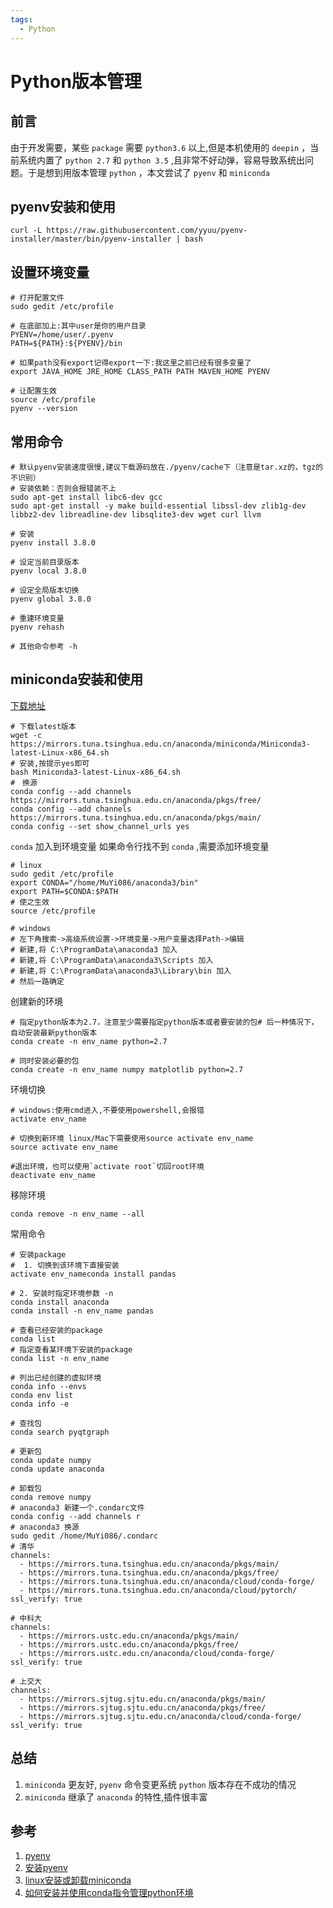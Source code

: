 ```yaml
---
tags:
  - Python
---
```

# Python版本管理

## 前言
由于开发需要，某些 `package` 需要 `python3.6` 以上,但是本机使用的 `deepin` ，当前系统内置了 `python 2.7` 和 `python 3.5` ,且非常不好动弹，容易导致系统出问题。于是想到用版本管理 `python` ，本文尝试了 `pyenv` 和 `miniconda`

## pyenv安装和使用
```shell
curl -L https://raw.githubusercontent.com/yyuu/pyenv-installer/master/bin/pyenv-installer | bash 

```

## 设置环境变量
```shell
# 打开配置文件
sudo gedit /etc/profile

# 在底部加上:其中user是你的用户目录
PYENV=/home/user/.pyenv
PATH=${PATH}:${PYENV}/bin

# 如果path没有export记得export一下:我这里之前已经有很多变量了
export JAVA_HOME JRE_HOME CLASS_PATH PATH MAVEN_HOME PYENV

# 让配置生效
source /etc/profile
pyenv --version
```

## 常用命令
```shell
# 默认pyenv安装速度很慢,建议下载源码放在./pyenv/cache下（注意是tar.xz的，tgz的不识别）
# 安装依赖：否则会报错装不上
sudo apt-get install libc6-dev gcc
sudo apt-get install -y make build-essential libssl-dev zlib1g-dev libbz2-dev libreadline-dev libsqlite3-dev wget curl llvm

# 安装
pyenv install 3.8.0

# 设定当前目录版本
pyenv local 3.8.0

# 设定全局版本切换
pyenv global 3.8.0

# 重建环境变量
pyenv rehash

# 其他命令参考 -h
```

## miniconda安装和使用
[下载地址](https://mirrors.tuna.tsinghua.edu.cn/anaconda/miniconda/)

```shell
# 下载latest版本
wget -c https://mirrors.tuna.tsinghua.edu.cn/anaconda/miniconda/Miniconda3-latest-Linux-x86_64.sh
# 安装,按提示yes即可
bash Miniconda3-latest-Linux-x86_64.sh
#　换源
conda config --add channels https://mirrors.tuna.tsinghua.edu.cn/anaconda/pkgs/free/
conda config --add channels https://mirrors.tuna.tsinghua.edu.cn/anaconda/pkgs/main/
conda config --set show_channel_urls yes
```

`conda` 加入到环境变量
如果命令行找不到 `conda` ,需要添加环境变量
```shell
# linux
sudo gedit /etc/profile
export CONDA="/home/MuYi086/anaconda3/bin"
export PATH=$CONDA:$PATH
# 使之生效
source /etc/profile

# windows
# 左下角搜索->高级系统设置->环境变量->用户变量选择Path->编辑
# 新建,将 C:\ProgramData\anaconda3 加入
# 新建,将 C:\ProgramData\anaconda3\Scripts 加入
# 新建,将 C:\ProgramData\anaconda3\Library\bin 加入
# 然后一路确定
```

创建新的环境

```shell
# 指定python版本为2.7，注意至少需要指定python版本或者要安装的包# 后一种情况下，自动安装最新python版本
conda create -n env_name python=2.7

# 同时安装必要的包
conda create -n env_name numpy matplotlib python=2.7
```

环境切换
```shell
# windows:使用cmd进入,不要使用powershell,会报错
activate env_name

# 切换到新环境 linux/Mac下需要使用source activate env_name
source activate env_name

#退出环境，也可以使用`activate root`切回root环境
deactivate env_name
```

移除环境
```shell
conda remove -n env_name --all
```

常用命令
```shell
# 安装package
#  1. 切换到该环境下直接安装
activate env_nameconda install pandas

# 2. 安装时指定环境参数 -n
conda install anaconda
conda install -n env_name pandas

# 查看已经安装的package
conda list
# 指定查看某环境下安装的package
conda list -n env_name

# 列出已经创建的虚拟环境
conda info --envs
conda env list
conda info -e

# 查找包
conda search pyqtgraph

# 更新包
conda update numpy
conda update anaconda

# 卸载包
conda remove numpy
# anaconda3 新建一个.condarc文件
conda config --add channels r
# anaconda3 换源
sudo gedit /home/MuYi086/.condarc
# 清华
channels:
  - https://mirrors.tuna.tsinghua.edu.cn/anaconda/pkgs/main/
  - https://mirrors.tuna.tsinghua.edu.cn/anaconda/pkgs/free/
  - https://mirrors.tuna.tsinghua.edu.cn/anaconda/cloud/conda-forge/
  - https://mirrors.tuna.tsinghua.edu.cn/anaconda/cloud/pytorch/
ssl_verify: true

# 中科大
channels:
  - https://mirrors.ustc.edu.cn/anaconda/pkgs/main/
  - https://mirrors.ustc.edu.cn/anaconda/pkgs/free/
  - https://mirrors.ustc.edu.cn/anaconda/cloud/conda-forge/
ssl_verify: true

# 上交大
channels:
  - https://mirrors.sjtug.sjtu.edu.cn/anaconda/pkgs/main/
  - https://mirrors.sjtug.sjtu.edu.cn/anaconda/pkgs/free/
  - https://mirrors.sjtug.sjtu.edu.cn/anaconda/cloud/conda-forge/
ssl_verify: true
```

## 总结
1. `miniconda` 更友好, `pyenv` 命令变更系统 `python` 版本存在不成功的情况
1. `miniconda` 继承了 `anaconda` 的特性,插件很丰富

## 参考
1. [pyenv](https://github.com/pyenv/pyenv)
1. [安装pyenv](https://www.cnblogs.com/ttkl/p/10778857.html)
1. [linux安装或卸载miniconda](https://www.jianshu.com/p/fab0068a32b4)
1. [如何安装并使用conda指令管理python环境](https://www.jb51.net/article/165067.htm)